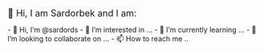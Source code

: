 <p><span style="font-size: large;">👋 Hi, I am Sardorbek and I am:</span></p>
- 👋 Hi, I’m @sardords
- 👀 I’m interested in ...
- 🌱 I’m currently learning ...
- 💞️ I’m looking to collaborate on ...
- 📫 How to reach me ..
